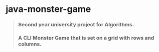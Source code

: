 # java-monster-game
> ### Second year university project for Algorithms.
> ### A CLI Monster Game that is set on a grid with rows and columns.
